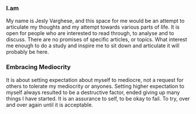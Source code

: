 ### I.am

My name is Jesly Varghese, and this space for me would be an attempt to articulate my thoughts and my attempt towards various parts of life. It is open for people who are interested to read through, to analyse and to discuss. There are no promises of specific articles, or topics. What interest me enough to do a study and inspire me to sit down and articulate it will probably be here.


### Embracing Mediocrity

It is about setting expectation about myself to mediocre, not a request for others to tolerate my mediocrity or anyones. Setting higher expectation to myself always resulted to be a destructive factor, ended giving up many things I have started. It is an assurance to self, to be okay to fail. To try, over and over again until it is acceptable.